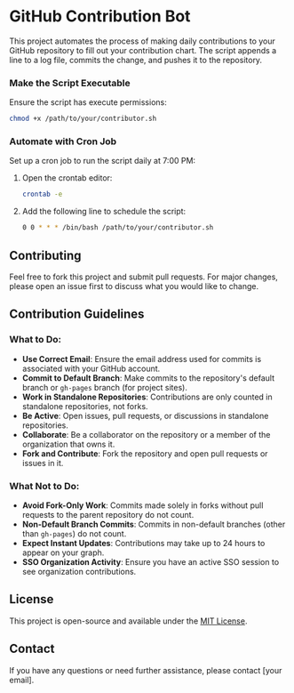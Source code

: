 
# GitHub Contribution Bot

This project automates the process of making daily contributions to your GitHub repository to fill out your contribution chart. The script appends a line to a log file, commits the change, and pushes it to the repository.

### Make the Script Executable

Ensure the script has execute permissions:

```sh
chmod +x /path/to/your/contributor.sh
```

### Automate with Cron Job

Set up a cron job to run the script daily at 7:00 PM:

1. Open the crontab editor:

    ```sh
    crontab -e
    ```

2. Add the following line to schedule the script:

    ```sh
    0 0 * * * /bin/bash /path/to/your/contributor.sh
    ```

## Contributing

Feel free to fork this project and submit pull requests. For major changes, please open an issue first to discuss what you would like to change.
## Contribution Guidelines

### What to Do:
- **Use Correct Email**: Ensure the email address used for commits is associated with your GitHub account.
- **Commit to Default Branch**: Make commits to the repository's default branch or `gh-pages` branch (for project sites).
- **Work in Standalone Repositories**: Contributions are only counted in standalone repositories, not forks.
- **Be Active**: Open issues, pull requests, or discussions in standalone repositories.
- **Collaborate**: Be a collaborator on the repository or a member of the organization that owns it.
- **Fork and Contribute**: Fork the repository and open pull requests or issues in it.

### What Not to Do:
- **Avoid Fork-Only Work**: Commits made solely in forks without pull requests to the parent repository do not count.
- **Non-Default Branch Commits**: Commits in non-default branches (other than `gh-pages`) do not count.
- **Expect Instant Updates**: Contributions may take up to 24 hours to appear on your graph.
- **SSO Organization Activity**: Ensure you have an active SSO session to see organization contributions.


## License

This project is open-source and available under the [MIT License](LICENSE).

## Contact

If you have any questions or need further assistance, please contact [your email].
